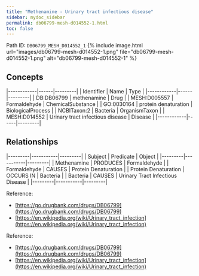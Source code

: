 ```yaml
---
title: "Methenamine - Urinary tract infectious disease"
sidebar: mydoc_sidebar
permalink: db06799-mesh-d014552-1.html
toc: false 
---
```



Path ID: `DB06799_MESH_D014552_1`
{% include image.html url="images/db06799-mesh-d014552-1.png" file="db06799-mesh-d014552-1.png" alt="db06799-mesh-d014552-1" %}

## Concepts

|------------|------|---------|
| Identifier | Name | Type    |
|------------|------|---------|
| DB:DB06799 | methenamine | Drug |
| MESH:D005557 | Formaldehyde | ChemicalSubstance |
| GO:0030164 | protein denaturation | BiologicalProcess |
| NCBITaxon:2 | Bacteria | OrganismTaxon |
| MESH:D014552 | Urinary tract infectious disease | Disease |
|------------|------|---------|

## Relationships

|---------|-----------|---------|
| Subject | Predicate | Object  |
|---------|-----------|---------|
| Methenamine | PRODUCES | Formaldehyde |
| Formaldehyde | CAUSES | Protein Denaturation |
| Protein Denaturation | OCCURS IN | Bacteria |
| Bacteria | CAUSES | Urinary Tract Infectious Disease |
|---------|-----------|---------|

Reference: 
  - [https://go.drugbank.com/drugs/DB06799](https://go.drugbank.com/drugs/DB06799)
  - [https://en.wikipedia.org/wiki/Urinary_tract_infection](https://en.wikipedia.org/wiki/Urinary_tract_infection)

Reference: 
  - [https://go.drugbank.com/drugs/DB06799](https://go.drugbank.com/drugs/DB06799)
  - [https://en.wikipedia.org/wiki/Urinary_tract_infection](https://en.wikipedia.org/wiki/Urinary_tract_infection)

